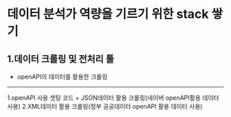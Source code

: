 # 데이터 분석가 역량을 기르기 위한 stack 쌓기

## 1.데이터 크롤링 및 전처리 툴 
- openAPI의 데이터를 활용한 크롤링
---------
1.openAPI 사용 셋팅 코드 + JSON데이터 활용 크롤링(네이버 openAPI활용 데이터 사용)
2.XML데이터 활용 크롤링(정부 공공데이터 openAPI 활용 데이터 사용)
